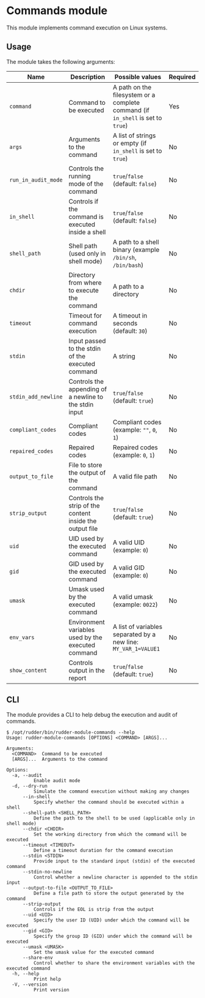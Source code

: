 # Commands module

This module implements command execution on Linux systems.

## Usage

The module takes the following arguments:

| Name | Description | Possible values | Required |
| ---- | ----------- | --------------- | -------- |
| `command` | Command to be executed | A path on the filesystem or a complete command (if `in_shell` is set to `true`) | Yes |
| `args` | Arguments to the command | A list of strings or empty (if `in_shell` is set to `true`)  | No |
| `run_in_audit_mode` | Controls the running mode of the command | `true`/`false` (default: `false`) | No
| `in_shell` | Controls if the command is executed inside a shell | `true`/`false` (default: `false`) | No |
| `shell_path` | Shell path (used only in shell mode) | A path to a shell binary (example `/bin/sh`, `/bin/bash`) | No |
| `chdir` | Directory from where to execute the command | A path to a directory | No |
| `timeout` | Timeout for command execution | A timeout in seconds (default: `30`) | No |
| `stdin` | Input passed to the stdin of the executed command | A string | No |
| `stdin_add_newline` | Controls the appending of a newline to the stdin input | `true`/`false` (default: `true`) | No |
| `compliant_codes` | Compliant codes | Compliant codes (example: `""`, `0`, `1`) | No |
| `repaired_codes` | Repaired codes |  Repaired codes (example: `0`, `1`) | No |
| `output_to_file` | File to store the output of the command | A valid file path | No |
| `strip_output` | Controls the strip of the content inside the output file | `true`/`false` (default: `true`) | No |
| `uid` | UID used by the executed command | A valid UID (example: `0`) | No |
| `gid` | GID used by the executed command | A valid GID (example: `0`) | No |
| `umask` | Umask used by the executed command | A valid umask (example: `0022`) | No |
| `env_vars` | Environment variables used by the executed command | A list of variables separated by a new line: `MY_VAR_1=VALUE1` | No |
| `show_content` | Controls output in the report | `true`/`false` (default: `true`) | No |

## CLI

The module provides a CLI to help debug the execution and audit of commands.

```
$ /opt/rudder/bin/rudder-module-commands --help
Usage: rudder-module-commands [OPTIONS] <COMMAND> [ARGS]...

Arguments:
  <COMMAND>  Command to be executed
  [ARGS]...  Arguments to the command

Options:
  -a, --audit
          Enable audit mode
  -d, --dry-run
          Simulate the command execution without making any changes
      --in-shell
          Specify whether the command should be executed within a shell
      --shell-path <SHELL_PATH>
          Define the path to the shell to be used (applicable only in shell mode)
      --chdir <CHDIR>
          Set the working directory from which the command will be executed
      --timeout <TIMEOUT>
          Define a timeout duration for the command execution
      --stdin <STDIN>
          Provide input to the standard input (stdin) of the executed command
      --stdin-no-newline
          Control whether a newline character is appended to the stdin input
      --output-to-file <OUTPUT_TO_FILE>
          Define a file path to store the output generated by the command
      --strip-output
          Controls if the EOL is strip from the output
      --uid <UID>
          Specify the user ID (UID) under which the command will be executed
      --gid <GID>
          Specify the group ID (GID) under which the command will be executed
      --umask <UMASK>
          Set the umask value for the executed command
      --share-env
          Control whether to share the environment variables with the executed command
  -h, --help
          Print help
  -V, --version
          Print version
```
